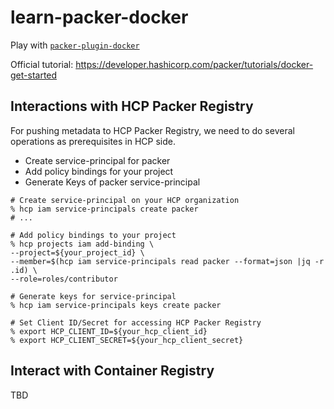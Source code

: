 # learn-packer-docker
Play with [`packer-plugin-docker`](https://github.com/hashicorp/packer-plugin-docker)

Official tutorial: <https://developer.hashicorp.com/packer/tutorials/docker-get-started>

## Interactions with HCP Packer Registry
For pushing metadata to HCP Packer Registry, we need to do several operations as prerequisites in HCP side.
- Create service-principal for packer
- Add policy bindings for your project
- Generate Keys of packer service-principal

```shell
# Create service-principal on your HCP organization
% hcp iam service-principals create packer
# ...

# Add policy bindings to your project
% hcp projects iam add-binding \
--project=${your_project_id} \
--member=$(hcp iam service-principals read packer --format=json |jq -r .id) \
--role=roles/contributor

# Generate keys for service-principal
% hcp iam service-principals keys create packer

# Set Client ID/Secret for accessing HCP Packer Registry
% export HCP_CLIENT_ID=${your_hcp_client_id}
% export HCP_CLIENT_SECRET=${your_hcp_client_secret}
```

## Interact with Container Registry
TBD
